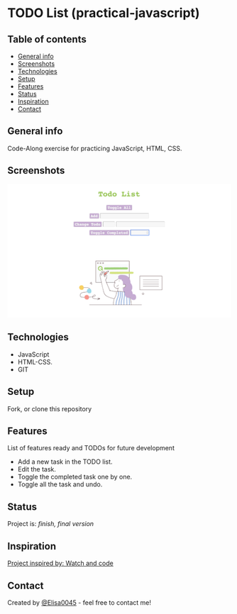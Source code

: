 # TODO List (practical-javascript)


## Table of contents
* [General info](#general-info)
* [Screenshots](#screenshots)
* [Technologies](#technologies)
* [Setup](#setup)
* [Features](#features)
* [Status](#status)
* [Inspiration](#inspiration)
* [Contact](#contact)

## General info
Code-Along exercise for practicing JavaScript, HTML, CSS.

## Screenshots
![Example screenshot](./img/img1.png)

## Technologies
* JavaScript
* HTML-CSS.
* GIT

## Setup
Fork, or clone this repository

## Features
List of features ready and TODOs for future development
* Add a new task in the TODO list.
* Edit the task.
* Toggle the completed task one by one.
* Toggle all the task and undo.


## Status
Project is: _finish, final version_

## Inspiration
[Project inspired by: Watch and code](https://watchandcode.com/courses/60264/lectures/1181252)

## Contact
Created by [@Elisa0045](https://github.com/Elisa0045) - feel free to contact me!